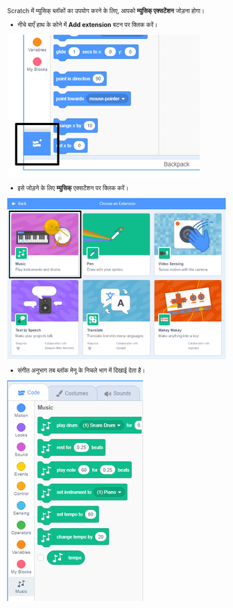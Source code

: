 Scratch में म्युसिक् ब्लॉकों का उपयोग करने के लिए, आपको **म्युसिक् एक्सटेंशन** जोड़ना होगा।

+ नीचे बाएँ हाथ के कोने में **Add extension** बटन पर क्लिक करें।

![हाइलाइट किया हुआ एक्सटेंशन बटन जोड़ें](images/add-extension-annotated.png)

+ इसे जोड़ने के लिए **म्युसिक्** एक्सटेंशन पर क्लिक करें।

![हाइलाइट किया हुआ म्यूजिक एक्सटेंशन](images/click-music-annotated.png)

+ संगीत अनुभाग तब ब्लॉक मेनू के निचले भाग में दिखाई देता है।

![म्युसिक् एक्सटेंशन ब्लोक्स्।](images/music-extension-blocks.png)